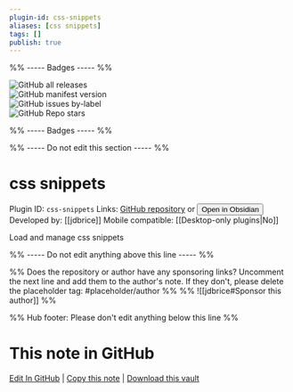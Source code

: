 ```yaml
---
plugin-id: css-snippets
aliases: [css snippets]
tags: []
publish: true
---
```


%% ----- Badges ----- %%

![GitHub all releases](https://img.shields.io/github/downloads/jdbrice/obsidian-css-snippets/total?color=573E7A&logo=github&style=for-the-badge)  
![GitHub manifest version](https://img.shields.io/github/manifest-json/v/jdbrice/obsidian-css-snippets?color=573E7A&logo=github&style=for-the-badge)  
![GitHub issues by-label](https://img.shields.io/github/issues/jdbrice/obsidian-css-snippets/help%20wanted?color=573E7A&logo=github&style=for-the-badge)  
![GitHub Repo stars](https://img.shields.io/github/stars/jdbrice/obsidian-css-snippets?color=573E7A&logo=github&style=for-the-badge)

%% ----- Badges ----- %%

%% ----- Do not edit this section ----- %%

# css snippets

Plugin ID: `css-snippets`
Links: [GitHub repository](https://github.com/jdbrice/obsidian-css-snippets) or [<button id=HH>Open in Obsidian</button>](obsidian://show-plugin?id=css-snippets)
Developed by: [[jdbrice]]
Mobile compatible: [[Desktop-only plugins|No]]

Load and manage css snippets

%% ----- Do not edit anything above this line ----- %%

%% Does the repository or author have any sponsoring links? Uncomment the next line and add them to the author's note. If they don't, please delete the placeholder tag: #placeholder/author %%
%% ![[jdbrice#Sponsor this author]] %%

%% Hub footer: Please don't edit anything below this line %%

# This note in GitHub

<span class="git-footer">[Edit In GitHub](https://github.dev/obsidian-community/obsidian-hub/blob/main/02%20-%20Community%20Expansions/02.05%20All%20Community%20Expansions/Plugins/css-snippets.md "git-hub-edit-note") | [Copy this note](https://raw.githubusercontent.com/obsidian-community/obsidian-hub/main/02%20-%20Community%20Expansions/02.05%20All%20Community%20Expansions/Plugins/css-snippets.md "git-hub-copy-note") | [Download this vault](https://github.com/obsidian-community/obsidian-hub/archive/refs/heads/main.zip "git-hub-download-vault") </span>
